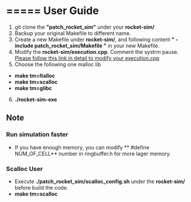=====
User Guide
=====
1. git clone the **"patch_rocket_sim"** under your **rocket-sim/**  
2. Backup your original Makefile to different name.  
3. Create a new Makefile under **rocket-sim/**, and following content **" -include patch_rocket_sim/Makefile "** in your new Makefile.  
4. Modify the **rocket-sim/execution.cpp**. Comment the systrm pause.  
[Please follow this link in detail to modify your execution.cpp](https://gist.github.com/ldotrg/88a1b4c3142bd0cfef069f259e5f6e70)  
5. Choose the following one malloc lib  
- **make tm=ltalloc** 
-  **make tm=scalloc**
-  **make tm=glibc**
6. **./rocket-sim-exe**

## Note 
### Run simulation faster
- If you have enough memory, you can modify ** #define NUM_OF_CELL** number in ringbuffer.h for more lager memory.  

### Scalloc User
- Execute **./patch_rocket_sim/scalloc_config.sh** under the **rocket-sim/** before build the code.
- **make tm=scalloc**
